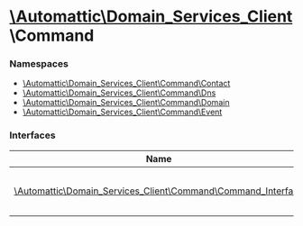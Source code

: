 # [\Automattic](../namespaces/automattic.md)[\Domain_Services_Client](../namespaces/automattic-domain-services-client.md)\Command

### Namespaces

* [\Automattic\Domain_Services_Client\Command\Contact](../namespaces/automattic-domain-services-client-command-contact.md)
* [\Automattic\Domain_Services_Client\Command\Dns](../namespaces/automattic-domain-services-client-command-dns.md)
* [\Automattic\Domain_Services_Client\Command\Domain](../namespaces/automattic-domain-services-client-command-domain.md)
* [\Automattic\Domain_Services_Client\Command\Event](../namespaces/automattic-domain-services-client-command-event.md)


### Interfaces

| Name | Summary |
|------|---------|
| [\Automattic\Domain_Services_Client\Command\Command_Interface](../classes/Automattic-Domain-Services-Client-Command-Command-Interface.md) | Interface implemented by all commands |
